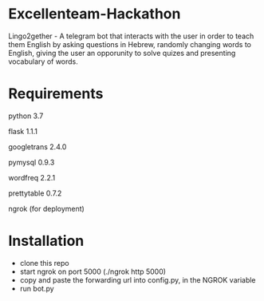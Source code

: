 # Excellenteam-Hackathon
Lingo2gether - A telegram bot that interacts with the user in order to teach them English by asking questions in Hebrew,
randomly changing words to English, giving the user an opporunity to solve quizes and presenting vocabulary of words.

# Requirements
python 3.7

flask 1.1.1

googletrans  2.4.0

pymysql 0.9.3

wordfreq 2.2.1

prettytable 0.7.2

ngrok (for deployment)

# Installation

* clone this repo
* start ngrok on port 5000 (./ngrok http 5000)
* copy and paste the forwarding url into config.py, in the NGROK variable
* run bot.py
